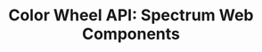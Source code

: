 ---
layout: api.njk
title: 'Color Wheel API: Spectrum Web Components'
displayName: Color Wheel
componentName: color-wheel
componentHeading: sp-color-wheel
tags:
  - component-api
---